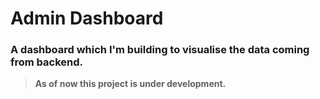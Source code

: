 # Admin Dashboard

### A dashboard which I'm building to visualise the data coming from backend.

> **As of now this project is under development.**
